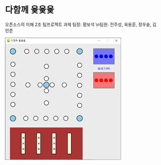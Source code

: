 # 다함께 윷윷윷
오픈소스의 이해 2조 팀프로젝트 과제
팀장: 황보석
\n팀원: 전주성, 육용훈, 정우솔, 김민준

<img src="screenshot.PNG" height="400">
